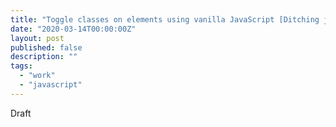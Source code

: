 ```yaml
---
title: "Toggle classes on elements using vanilla JavaScript [Ditching jQuery: Part 2]"
date: "2020-03-14T00:00:00Z"
layout: post
published: false
description: ""
tags:
  - "work"
  - "javascript"
---
```


Draft